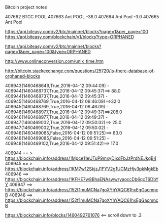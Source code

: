 Bitcoin project notes

407662  BTCC POOL
407663 	Ant POOL									-38.0
407664     Ant Pool						                          -3.0
407665    Ant Pool


https://api.biteasy.com/v2/btc/mainnet/blocks?page=1&per_page=100
https://api.biteasy.com/blockchain/v1/blocks?type=ORPHANED

https://api.biteasy.com/v2/btc/mainnet/blocks?page=1&per_page=100&type=ORPHANED

http://www.onlineconversion.com/unix_time.htm

http://bitcoin.stackexchange.com/questions/25720/is-there-database-of-orphaned-blocks


406943(1460468649,True,2016-04-12 09:44:09) - 406944(1460468737,True,2016-04-12 09:45:37)==> 88.0
406944(1460468737,True,2016-04-12 09:45:37) - 406945(1460468769,True,2016-04-12 09:46:09)==>32.0
406945(1460468769,True,2016-04-12 09:46:09) - 406946(1460468977,True,2016-04-12 09:49:37)==>208.0
406946(1460468977,True,2016-04-12 09:49:37) - 406947(1460469002,True,2016-04-12 09:50:02)==> 25.0
406947(1460469002,True,2016-04-12 09:50:02) - 406948(1460469085,False,2016-04-12 09:51:25)==> 83.0
406948(1460469085,False,2016-04-12 09:51:25) - 406948(1460469102,True,2016-04-12 09:51:42)==> 17.0

406944 == > https://blockchain.info/address/1Mpce11eUTuP9mxyDixdFbJzPrdNEJkgB4
406945 == > https://blockchain.info/address/1KM7w12SkjzJ1FYV2g1UCMzHjv3pkMgkEb
406946 ==> https://blockchain.info/address/1KFHE7w8BhaENAswwryaoccDb6qcT6DbYY
406947 ==> https://blockchain.info/address/152f1muMCNa7goXYhYAQC61hxEgGacmncB
406948 ==> https://blockchain.info/address/152f1muMCNa7goXYhYAQC61hxEgGacmncB


https://blockchain.info/blocks/1460492761076 <== scroll down to .2
